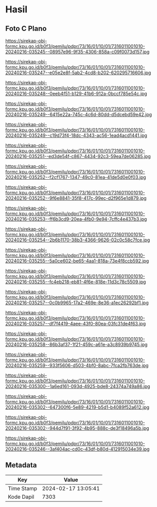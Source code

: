 # Hasil

## Foto C Plano

https://sirekap-obj-formc.kpu.go.id/b0f3/pemilu/pdpr/73/16/01/10/01/7316011001010-20240216-035245--08957e96-9f35-4306-858a-c09f0073d157.jpg

https://sirekap-obj-formc.kpu.go.id/b0f3/pemilu/pdpr/73/16/01/10/01/7316011001010-20240216-035247--e05e2e8f-5ab2-4cd8-b202-620295716606.jpg

https://sirekap-obj-formc.kpu.go.id/b0f3/pemilu/pdpr/73/16/01/10/01/7316011001010-20240216-035248--0eeb4f51-b129-41b6-912a-0bccf785e54c.jpg

https://sirekap-obj-formc.kpu.go.id/b0f3/pemilu/pdpr/73/16/01/10/01/7316011001010-20240216-035249--6415e22a-745c-4c6d-80dd-d5dcebd59e42.jpg

https://sirekap-obj-formc.kpu.go.id/b0f3/pemilu/pdpr/73/16/01/10/01/7316011001010-20240216-035249--c19d73f4-18dc-4343-ac56-1ead4acd1441.jpg

https://sirekap-obj-formc.kpu.go.id/b0f3/pemilu/pdpr/73/16/01/10/01/7316011001010-20240216-035251--ed3de54f-c867-4434-92c3-59ea7de06285.jpg

https://sirekap-obj-formc.kpu.go.id/b0f3/pemilu/pdpr/73/16/01/10/01/7316011001010-20240216-035252--f2cf1767-1347-49c0-81ea-41de5d0e0f03.jpg

https://sirekap-obj-formc.kpu.go.id/b0f3/pemilu/pdpr/73/16/01/10/01/7316011001010-20240216-035252--9f6e8841-35f8-417c-99ec-d2f965e1d879.jpg

https://sirekap-obj-formc.kpu.go.id/b0f3/pemilu/pdpr/73/16/01/10/01/7316011001010-20240216-035253--ff6b3cd9-20ea-4fb0-9e94-7cffc4e437b3.jpg

https://sirekap-obj-formc.kpu.go.id/b0f3/pemilu/pdpr/73/16/01/10/01/7316011001010-20240216-035254--2b6b1170-38b3-4366-9626-02c0c58c7fce.jpg

https://sirekap-obj-formc.kpu.go.id/b0f3/pemilu/pdpr/73/16/01/10/01/7316011001010-20240216-035255--5a0ce602-be65-4aa1-818a-73e4f8ccb592.jpg

https://sirekap-obj-formc.kpu.go.id/b0f3/pemilu/pdpr/73/16/01/10/01/7316011001010-20240216-035255--fc4eb218-eb81-4f6e-818e-11d3c78c5509.jpg

https://sirekap-obj-formc.kpu.go.id/b0f3/pemilu/pdpr/73/16/01/10/01/7316011001010-20240216-035257--0c0b9965-17a2-469e-8e36-a1ec26292bf1.jpg

https://sirekap-obj-formc.kpu.go.id/b0f3/pemilu/pdpr/73/16/01/10/01/7316011001010-20240216-035257--df7f4419-4aee-43f0-80ea-03fc31de4f63.jpg

https://sirekap-obj-formc.kpu.go.id/b0f3/pemilu/pdpr/73/16/01/10/01/7316011001010-20240216-035258--86b3af37-1f21-459c-a61e-a3c8939b9745.jpg

https://sirekap-obj-formc.kpu.go.id/b0f3/pemilu/pdpr/73/16/01/10/01/7316011001010-20240216-035259--933f5606-d503-4bf0-8abc-7fca2fb763de.jpg

https://sirekap-obj-formc.kpu.go.id/b0f3/pemilu/pdpr/73/16/01/10/01/7316011001010-20240216-035300--1a6ed161-093d-4925-bde8-24374a749a86.jpg

https://sirekap-obj-formc.kpu.go.id/b0f3/pemilu/pdpr/73/16/01/10/01/7316011001010-20240216-035302--647300f6-5e89-4219-b5d1-b4089f52a612.jpg

https://sirekap-obj-formc.kpu.go.id/b0f3/pemilu/pdpr/73/16/01/10/01/7316011001010-20240216-035302--944d7f91-3f92-4b95-888c-de3f18496a5b.jpg

https://sirekap-obj-formc.kpu.go.id/b0f3/pemilu/pdpr/73/16/01/10/01/7316011001010-20240216-035246--3af404ac-cd0c-43df-b80d-412915034e39.jpg


## Metadata

| Key        | Value               |
| ---------- | ------------------- |
| Time Stamp | 2024-02-17 13:05:41 |
| Kode Dapil | 7303                |



